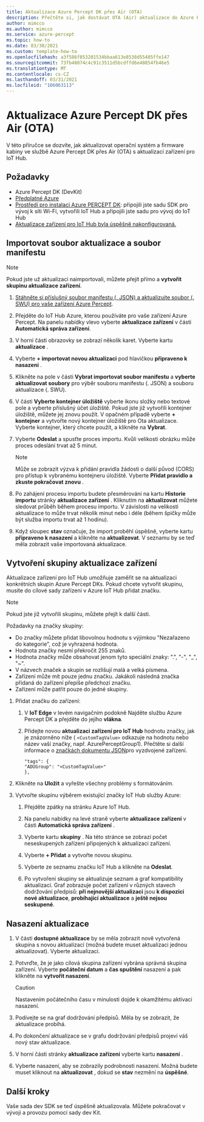 ```yaml
---
title: Aktualizace Azure Percept DK přes Air (OTA)
description: Přečtěte si, jak dostávat OTA (Air) aktualizace do Azure Percept DK.
author: mimcco
ms.author: mimcco
ms.service: azure-percept
ms.topic: how-to
ms.date: 03/30/2021
ms.custom: template-how-to
ms.openlocfilehash: a3f586f853201534bbaa613e8538d55485ffe147
ms.sourcegitcommit: 73fb48074c4c91c3511d5bcdffd6e40854fb46e5
ms.translationtype: MT
ms.contentlocale: cs-CZ
ms.lasthandoff: 03/31/2021
ms.locfileid: "106063113"
---
```

# <a name="update-your-azure-percept-dk-over-the-air-ota"></a>Aktualizace Azure Percept DK přes Air (OTA)

V této příručce se dozvíte, jak aktualizovat operační systém a firmware kabiny ve službě Azure Percept DK přes Air (OTA) s aktualizací zařízení pro IoT Hub.

## <a name="prerequisites"></a>Požadavky

- Azure Percept DK (DevKit)
- [Předplatné Azure](https://azure.microsoft.com/free/)
- [Prostředí pro instalaci Azure PERCEPT DK](./quickstart-percept-dk-set-up.md): připojili jste sadu SDK pro vývoj k síti Wi-Fi, vytvořili IoT Hub a připojili jste sadu pro vývoj do IoT Hub
- [Aktualizace zařízení pro IoT Hub byla úspěšně nakonfigurovaná.](./how-to-set-up-over-the-air-updates.md)

## <a name="import-your-update-file-and-manifest-file"></a>Importovat soubor aktualizace a soubor manifestu

> [!NOTE]
> Pokud jste už aktualizaci naimportovali, můžete přejít přímo a **vytvořit skupinu aktualizace zařízení**.

1. [Stáhněte si příslušný soubor manifestu (. JSON) a aktualizujte soubor (. SWU) pro vaše zařízení Azure Percept](https://go.microsoft.com/fwlink/?linkid=2155625).

1. Přejděte do IoT Hub Azure, kterou používáte pro vaše zařízení Azure Percept. Na panelu nabídky vlevo vyberte **aktualizace zařízení** v části **Automatická správa zařízení**.

1. V horní části obrazovky se zobrazí několik karet. Vyberte kartu **aktualizace** .

1. Vyberte **+ importovat novou aktualizaci** pod hlavičkou **připraveno k nasazení** .

1. Klikněte na pole v části **Vybrat importovat soubor manifestu** a **vyberte aktualizovat soubory** pro výběr souboru manifestu (. JSON) a souboru aktualizace (. SWU).

1. V části **Vyberte kontejner úložiště** vyberte ikonu složky nebo textové pole a vyberte příslušný účet úložiště. Pokud jste již vytvořili kontejner úložiště, můžete jej znovu použít. V opačném případě vyberte **+ kontejner** a vytvořte nový kontejner úložiště pro Ota aktualizace. Vyberte kontejner, který chcete použít, a klikněte na **Vybrat**.

1. Vyberte **Odeslat** a spusťte proces importu. Kvůli velikosti obrázku může proces odeslání trvat až 5 minut.

    > [!NOTE]
    > Může se zobrazit výzva k přidání pravidla žádosti o další původ (CORS) pro přístup k vybranému kontejneru úložiště. Vyberte **Přidat pravidlo a zkuste pokračovat znovu** .

1. Po zahájení procesu importu budete přesměrováni na kartu **Historie importu** stránky **aktualizace zařízení** . Kliknutím na **aktualizovat** můžete sledovat průběh během procesu importu. V závislosti na velikosti aktualizace to může trvat několik minut nebo i déle (během špičky může být služba importu trvat až 1 hodinu).

1. Když sloupec **stav** označuje, že import proběhl úspěšně, vyberte kartu **připraveno k nasazení** a klikněte na **aktualizovat**. V seznamu by se teď měla zobrazit vaše importovaná aktualizace.

## <a name="create-a-device-update-group"></a>Vytvoření skupiny aktualizace zařízení

Aktualizace zařízení pro IoT Hub umožňuje zaměřit se na aktualizaci konkrétních skupin Azure Percept DKs. Pokud chcete vytvořit skupinu, musíte do cílové sady zařízení v Azure IoT Hub přidat značku.

> [!NOTE]
> Pokud jste již vytvořili skupinu, můžete přejít k další části.

Požadavky na značky skupiny:

- Do značky můžete přidat libovolnou hodnotu s výjimkou "Nezařazeno do kategorie", což je vyhrazená hodnota.
- Hodnota značky nesmí překročit 255 znaků.
- Hodnota značky může obsahovat jenom tyto speciální znaky: ".", "-", "_", "~".
- V názvech značek a skupin se rozlišují malá a velká písmena.
- Zařízení může mít pouze jednu značku. Jakákoli následná značka přidaná do zařízení přepíše předchozí značku.
- Zařízení může patřit pouze do jedné skupiny.

1. Přidat značku do zařízení:

    1. V **IoT Edge** v levém navigačním podokně Najděte službu Azure Percept DK a přejděte do jejího **vlákna**.

    1. Přidejte novou **aktualizaci zařízení pro IoT Hub** hodnotu značky, jak je znázorněno níže ( ```<CustomTagValue>``` odkazuje na hodnotu nebo název vaší značky, např. AzurePerceptGroup1). Přečtěte si další informace o [značkách dokumentu JSON](../iot-hub/iot-hub-devguide-device-twins.md#device-twins)pro vyzdvojené zařízení.

        ```
        "tags": {
        "ADUGroup": "<CustomTagValue>"
        },
        ```

1. Klikněte na **Uložit** a vyřešte všechny problémy s formátováním.

1. Vytvořte skupinu výběrem existující značky IoT Hub služby Azure:

    1. Přejděte zpátky na stránku Azure IoT Hub.

    1. Na panelu nabídky na levé straně vyberte **aktualizace zařízení** v části **Automatická správa zařízení** .

    1. Vyberte kartu **skupiny** . Na této stránce se zobrazí počet neseskupených zařízení připojených k aktualizaci zařízení.

    1. Vyberte **+ Přidat** a vytvořte novou skupinu.

    1. Vyberte ze seznamu značku IoT Hub a klikněte na **Odeslat**.

    1. Po vytvoření skupiny se aktualizuje seznam a graf kompatibility aktualizací. Graf zobrazuje počet zařízení v různých stavech dodržování předpisů: **při nejnovější aktualizaci** jsou **k dispozici nové aktualizace**, **probíhající aktualizace** a **ještě nejsou seskupené**.

## <a name="deploy-an-update"></a>Nasazení aktualizace

1. V části **dostupné aktualizace** by se měla zobrazit nově vytvořená skupina s novou aktualizací (možná budete muset aktualizaci jednou aktualizovat). Vyberte aktualizaci.

1. Potvrďte, že je jako cílová skupina zařízení vybrána správná skupina zařízení. Vyberte **počáteční datum** a **čas spuštění** nasazení a pak klikněte na **vytvořit nasazení**.

    > [!CAUTION]
    > Nastavením počátečního času v minulosti dojde k okamžitému aktivaci nasazení.

1. Podívejte se na graf dodržování předpisů. Měla by se zobrazit, že aktualizace probíhá.

1. Po dokončení aktualizace se v grafu dodržování předpisů projeví váš nový stav aktualizace.

1. V horní části stránky **aktualizace zařízení** vyberte kartu **nasazení** .

1. Vyberte nasazení, aby se zobrazily podrobnosti nasazení. Možná budete muset kliknout na **aktualizovat** , dokud se **stav** nezmění na **úspěšné**.

## <a name="next-steps"></a>Další kroky

Vaše sada dev SDK se teď úspěšně aktualizovala. Můžete pokračovat v vývoji a provozu pomocí sady dev Kit.